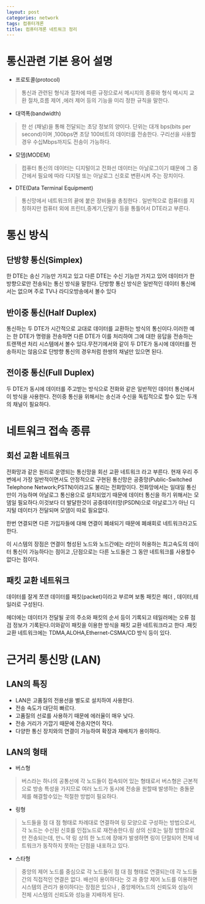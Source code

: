 ```yaml
---
layout: post
categories: network
tags: 컴퓨터개론
title: 컴퓨터개론 네트워크 정리
---
```

# 통신관련 기본 용어 설명
- 프로토콜(protocol)
> 통신과 관련된 형식과 절차에 따른 규정으로서 메시지의 종류와 형식 메시지 교환 절차,흐름 제어 ,에러 제어 등의 기능을 미리 정한 규칙을 말한다.
- 대역폭(bandwidth)
> 한 선 (채널)을 통해 전달되는 초당 정보의 양이다. 단위는 대개 bps(bits per second)이며 ,100bps면 초당 100비트의 데이터를 전송한다. 구리선을 사용할경우 수십Mbps까지도 전송이 가능하다.
- 모뎀(MODEM) 
> 컴퓨터 통신의 데이터는 디지털이고 전화선 데이터는 아날로그이기 떄문에 그 중간에서 필요에 따라 디지털 또는 아날로그 신호로 변환시켜 주는 장치이다.
- DTE(Data Terminal Equipment)
> 통신망에서 네트워크의 끝에 붙은 장비들을 총칭한다 . 일반적으로 컴퓨터를 지칭하지만 컴퓨터 외에 프린터,중계기,단말기 등을 통틀어서 DTE라고 부른다.
# 통신 방식
## 단방향 통신(Simplex)
한 DTE는 송신 기능만 가지고 있고 다른 DTE는  수신 기능만 가지고 있어 데이터가 한 방향으로만 전송되는 통신 방식을 말한다. 단방향 통신 방식은 일반적인 데이터 통신에서는 없으며 주로 TV나 라디오방송에서 볼수 있다
## 반이중 통신(Half Duplex)
통신하는 두 DTE가 시간적으로 교대로 데이터를 교환하는 방식의 통신이다.이러한 예는 한 DTE가 명령을 전송하면 다른 DTE가 이를 처리하여 그에 대한 응답을 전송하는 트랜잭션 처리 시스템에서 볼수 있다.무전기에서와 같이 두 DTE가 동시에 
데이터를 전송하지는 않음으로 단방향 통신의 경우처럼 한쌍의 채널만 있으면 된다.
## 전이중 통신(Full Duplex)
두 DTE가 동시에 데이터를 주고받는 방식으로 전화와 같은 일반적인 데이터 통신에서 이 방식을 사용한다. 전이중 통신을 위해서는 송신과 수신을 독립적으로 할수 있는 두개의 채널이 필요하다.

# 네트워크 접속 종류
## 회선 교환 네트워크
전화망과 같은 원리로 운영되는 통신망을 회선 교환 네트워크 라고 부른다. 현재 우리 주변에서 가장 일반적이면서도 안정적으로 구현된 통신망은 공중망(Public-Switched Telephone Network;PSTN)이라고도 불리는 전화망이다.
전화망에서는 일대일 통신만이 가능하며 아날로그 통신용으로 설치되었기 때문에 데이터 통신을 하기 위해서는 모뎀일 필요하다.이것보다 더 발달한것이 공중데이터망(PSDN)으로 아날로그가 아닌 디지털 데이터가 전달되며 모뎀이 따로 필요없다.

한번 연결되면 다른 가입자들에 대해 연결이 폐쇄되기 때문에 폐쇄회로 네트워크라고도 한다.

이 시스템의 장점은 연결이 형성된 노드와 노드간에는 라인이 허용하는 최고속도의 데이터 통신이 가능하다는 점이고 ,단점으로는 다른 노드들은 그 동안 네트워크를 사용할수없다는 점이다.
## 패킷 교환 네트워크
데이터를 잘게 쪼갠 데이터를 패킷(packet)이라고 부르며 보통 패킷은 헤더 , 데이터,테일러로 구성된다.

헤더에는 데이터가 전달될 곳의 주소와 패킷의 순서 등이 기록되고 테일러에는 오류 점검 정보가 기록된다.이와같이 패킷을 이용한 방식을 패킷 교환 네트워크라고 한다 .패킷 교환 네트워크에는 TDMA,ALOHA,Ethernet-CSMA/CD 방식 등이 있다.

# 근거리 통신망 (LAN)
## LAN의 특징
- LAN은 고품질의 전용선을 별도로 설치하여 사용한다.
- 전송 속도가 대단히 빠르다.
- 고품질의 선로를 사용하기 때문에 에러율이 매우 낮다.
- 전송 거리가 가깝기 때문에 전송지연이 작다.
- 다양한 통신 장치와의 연결이 가능하여 확장과 재배치가 용이하다.
## LAN의 형태
- 버스형
> 버스라는 하나의 공통선에 각 노드들이 접속되어 있는 형태로서 버스형은 근본적으로 방송 특성을 가지므로 여러 노드가 동시에 전송을 원할때 발생하는 충돌문제를 해결할수있는 적절한 방법이 필요하다.
- 링형 
> 노드들을 점 대 점 형태로 차례대로 연결하여 링 모양으로 구성하는 방법으로서,각 노드는 수신된 신호를 인접노드로 재전송한다.링 상의 신호는 일정 방향으로만 전송되는데, 만ㄴ약 링 상의 한 노드에 장애가 발생하면 링이 단절되어 전체 네트워크가 동작하지 못하는 단점을 내포하고 있다.
- 스타형 
> 중앙의 제어 노드를 중심으로 각 노드들이 점 대 점 형태로 연결되는데 각 노드들 간의 직접적인 연결은 없다. 배선이 용이하다는 것 과 중앙 제어 노드를 이용하면 시스템의 관리가 용이하다는 장점은 있으나 , 중앙제어노드의 신뢰도와 성능이 전체 시스템의 신뢰도와 성능을 지배하게 된다.




